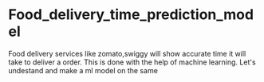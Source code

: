 # Food_delivery_time_prediction_model
 Food delivery services like zomato,swiggy will show accurate time it will take to deliver a order. This is done with the help of machine learning. Let's undestand and make a ml model on the same
